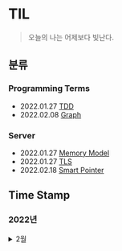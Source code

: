 # __TIL__
> 오늘의 나는 어제보다 빛난다.


## __분류__
### Programming Terms
* 2022.01.27 [TDD](https://github.com/sho1007/TIL/blob/main/Programming_Terms/TDD.md)
* 2022.02.08 [Graph](https://github.com/sho1007/TIL/blob/main/Programming_Terms/Graph.md)

### Server
* 2022.01.27 [Memory Model](https://github.com/sho1007/TIL/blob/main/Server/Memory_Model.md)
* 2022.01.27 [TLS](https://github.com/sho1007/TIL/blob/main/Server/TLS.md)
* 2022.02.18 [Smart Pointer](https://github.com/sho1007/TIL/blob/main/Server/Smart_Pointer.md)


## __Time Stamp__
### __2022년__
<details markdown="1">
<summary>2월</summary>

#####   18일
[Smart Pointer](https://github.com/sho1007/TIL/blob/main/Server/Smart_Pointer.md)
</details>

